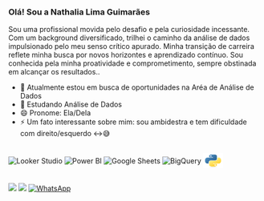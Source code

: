 ### Olá! Sou a Nathalia Lima Guimarães



Sou uma profissional movida pelo desafio e pela curiosidade incessante. Com um background diversificado, trilhei o caminho da análise de dados impulsionado pelo meu senso crítico apurado. 
Minha transição de carreira reflete minha busca por novos horizontes e aprendizado contínuo. Sou conhecida pela minha proatividade e comprometimento, sempre obstinada em alcançar os resultados..


- 🔭 Atualmente estou em busca de oportunidades na Aréa de Análise de Dados 
- 🌱 Estudando Análise de Dados 
- 😄 Pronome: Ela/Dela
- ⚡ Um fato interessante sobre mim: sou ambidestra e tem dificuldade com direito/esquerdo ↔😅

<div style="display: inline_block"><br>
  <img align="center" alt="Looker Studio" height="30" width="40" src="https://cdn.worldvectorlogo.com/logos/looker-1.svg">
  <img align="center" alt="Power BI" height="30" width="40" src="https://www.vectorlogo.zone/logos/microsoft_powerbi/microsoft_powerbi-icon.svg">
  <img align="center" alt="Google Sheets" height="30" width="40" src="https://www.vectorlogo.zone/logos/google_drive/google_drive-icon.svg">
  <img align="center" alt="BigQuery" height="30" width="40" src="https://www.vectorlogo.zone/logos/google_bigquery/google_bigquery-icon.svg">
  <img align="center" alt="Rafa-Python" height="30" width="40" src="https://raw.githubusercontent.com/devicons/devicon/master/icons/python/python-original.svg">
 
</div>
 
 ##
<div> 
  
  <a href = "mailto:nathalialimaguimaraes@gmail.com"><img src="https://img.shields.io/badge/-Gmail-%23333?style=for-the-badge&logo=gmail&logoColor=white" target="_blank"></a>
  <a href="https://www.linkedin.com/in/nathalia-lima-guimarães-128261153/" target="_blank"><img src="https://img.shields.io/badge/-LinkedIn-%230077B5?style=for-the-badge&logo=linkedin&logoColor=white" target="_blank"></a> 
   [![WhatsApp](https://img.shields.io/badge/WhatsApp-25D366?style=for-the-badge&logo=whatsapp&logoColor=white)](https://wa.me/5583991885016)



